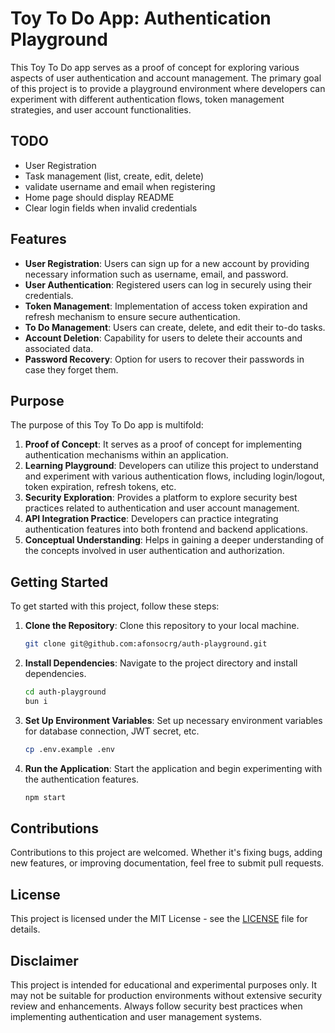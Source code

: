 # Toy To Do App: Authentication Playground

This Toy To Do app serves as a proof of concept for exploring various aspects of user authentication and account management. The primary goal of this project is to provide a playground environment where developers can experiment with different authentication flows, token management strategies, and user account functionalities.

## TODO

 - User Registration
 - Task management (list, create, edit, delete)
 - validate username and email when registering
 - Home page should display README
 - Clear login fields when invalid credentials

## Features

- **User Registration**: Users can sign up for a new account by providing necessary information such as username, email, and password.
- **User Authentication**: Registered users can log in securely using their credentials.
- **Token Management**: Implementation of access token expiration and refresh mechanism to ensure secure authentication.
- **To Do Management**: Users can create, delete, and edit their to-do tasks.
- **Account Deletion**: Capability for users to delete their accounts and associated data.
- **Password Recovery**: Option for users to recover their passwords in case they forget them.

## Purpose

The purpose of this Toy To Do app is multifold:

1. **Proof of Concept**: It serves as a proof of concept for implementing authentication mechanisms within an application.
2. **Learning Playground**: Developers can utilize this project to understand and experiment with various authentication flows, including login/logout, token expiration, refresh tokens, etc.
3. **Security Exploration**: Provides a platform to explore security best practices related to authentication and user account management.
4. **API Integration Practice**: Developers can practice integrating authentication features into both frontend and backend applications.
5. **Conceptual Understanding**: Helps in gaining a deeper understanding of the concepts involved in user authentication and authorization.

## Getting Started

To get started with this project, follow these steps:

1. **Clone the Repository**: Clone this repository to your local machine.
   ```bash
   git clone git@github.com:afonsocrg/auth-playground.git
   ```

2. **Install Dependencies**: Navigate to the project directory and install dependencies.
   ```bash
   cd auth-playground
   bun i
   ```

3. **Set Up Environment Variables**: Set up necessary environment variables for database connection, JWT secret, etc.
   ```bash
   cp .env.example .env
   ```

4. **Run the Application**: Start the application and begin experimenting with the authentication features.
   ```bash
   npm start
   ```

## Contributions

Contributions to this project are welcomed. Whether it's fixing bugs, adding new features, or improving documentation, feel free to submit pull requests.

## License

This project is licensed under the MIT License - see the [LICENSE](LICENSE) file for details.

## Disclaimer

This project is intended for educational and experimental purposes only. It may not be suitable for production environments without extensive security review and enhancements. Always follow security best practices when implementing authentication and user management systems.